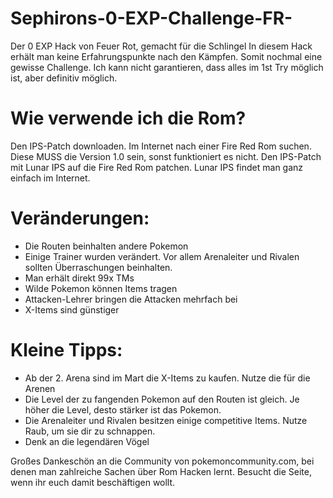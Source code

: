 # Sephirons-0-EXP-Challenge-FR-
Der 0 EXP Hack von Feuer Rot, gemacht für die Schlingel
In diesem Hack erhält man keine Erfahrungspunkte nach den Kämpfen. Somit nochmal eine gewisse Challenge. Ich kann nicht garantieren, dass alles im 1st Try möglich ist, aber definitiv möglich.

# Wie verwende ich die Rom?
Den IPS-Patch downloaden. Im Internet nach einer Fire Red Rom suchen. Diese MUSS die Version 1.0 sein, sonst funktioniert es nicht. Den IPS-Patch mit Lunar IPS auf die Fire Red Rom patchen. Lunar IPS findet man ganz einfach im Internet.

# Veränderungen:

- Die Routen beinhalten andere Pokemon
- Einige Trainer wurden verändert. Vor allem Arenaleiter und Rivalen sollten Überraschungen beinhalten.
- Man erhält direkt 99x TMs
- Wilde Pokemon können Items tragen
- Attacken-Lehrer bringen die Attacken mehrfach bei
- X-Items sind günstiger

# Kleine Tipps:

- Ab der 2. Arena sind im Mart die X-Items zu kaufen. Nutze die für die Arenen
- Die Level der zu fangenden Pokemon auf den Routen ist gleich. Je höher die Level, desto stärker ist das Pokemon. 
- Die Arenaleiter und Rivalen besitzen einige competitive Items. Nutze Raub, um sie dir zu schnappen.
- Denk an die legendären Vögel

Großes Dankeschön an die Community von pokemoncommunity.com, bei denen man zahlreiche Sachen über Rom Hacken lernt. Besucht die Seite, wenn ihr euch damit beschäftigen wollt.
